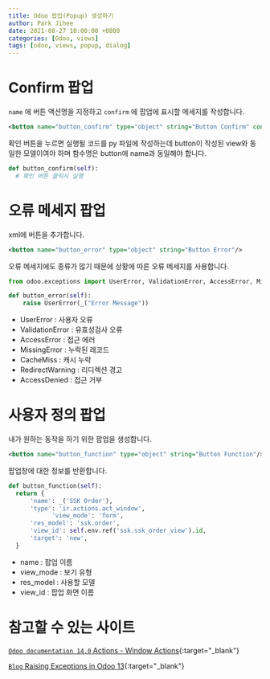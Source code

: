 ```yaml
---
title: Odoo 팝업(Popup) 생성하기
author: Park Jihee
date: 2021-08-27 10:00:00 +0800
categories: [Odoo, views]
tags: [odoo, views, popup, dialog]
---
```


# Confirm 팝업

`name` 에 버튼 액션명을 지정하고 `confirm` 에 팝업에 표시할 메세지를 작성합니다.

```xml
<button name="button_confirm" type="object" string="Button Confirm" confirm="Confirm Message"/>
```

확인 버튼을 누르면 실행될 코드를 py 파일에 작성하는데 button이 작성된 view와 동일한 모델이여야 하며 함수명은 button에 name과 동일해야 합니다.

```python
def button_confirm(self):
  # 확인 버튼 클릭시 실행
```

# 오류 메세지 팝업

xml에 버튼을 추가합니다.

```xml
<button name="button_error" type="object" string="Button Error"/>
```

오류 메세지에도 종류가 많기 때문에 상황에 따른 오류 메세지를 사용합니다.

```python
from odoo.exceptions import UserError, ValidationError, AccessError, MissingError, CacheMiss, RedirectWarning, AccessDenied

def button_error(self):
    raise UserError(_("Error Message"))
```

- UserError : 사용자 오류
- ValidationError : 유효성검사 오류
- AccessError : 접근 에러
- MissingError : 누락된 레코드
- CacheMiss : 캐시 누락
- RedirectWarning : 리디렉션 경고
- AccessDenied : 접근 거부

# 사용자 정의 팝업

내가 원하는 동작을 하기 위한 팝업을 생성합니다.

```xml
<button name="button_function" type="object" string="Button Function"/>
```

팝업창에 대한 정보를 반환합니다.

```python
def button_function(self):
  return {
      'name': _('SSK Order'),
      'type': 'ir.actions.act_window',
			'view_mode': 'form',
      'res_model': 'ssk.order',
      'view_id': self.env.ref('ssk.ssk_order_view').id,
      'target': 'new',
  }
```

- name : 팝업 이름
- view_mode : 보기 유형
- res_model : 사용할 모델
- view_id : 팝업 화면 이름

# 참고할 수 있는 사이트

[`Odoo documentation 14.0` Actions - Window Actions](https://www.odoo.com/documentation/14.0/developer/reference/addons/actions.html?highlight=popup#window-actions-ir-actions-act-window){:target="_blank"}

[`Blog` Raising Exceptions in Odoo 13](https://www.cybrosys.com/blog/raising-exceptions-odoo-13){:target="_blank"}
